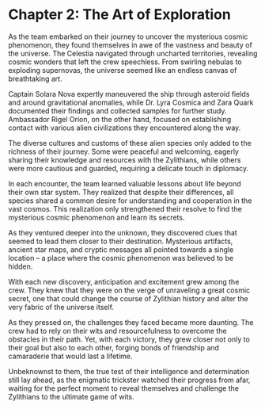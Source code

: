 # Chapter 2: The Art of Exploration

As the team embarked on their journey to uncover the mysterious cosmic phenomenon, they found themselves in awe of the vastness and beauty of the universe. The Celestia navigated through uncharted territories, revealing cosmic wonders that left the crew speechless. From swirling nebulas to exploding supernovas, the universe seemed like an endless canvas of breathtaking art.

Captain Solara Nova expertly maneuvered the ship through asteroid fields and around gravitational anomalies, while Dr. Lyra Cosmica and Zara Quark documented their findings and collected samples for further study. Ambassador Rigel Orion, on the other hand, focused on establishing contact with various alien civilizations they encountered along the way.

The diverse cultures and customs of these alien species only added to the richness of their journey. Some were peaceful and welcoming, eagerly sharing their knowledge and resources with the Zylithians, while others were more cautious and guarded, requiring a delicate touch in diplomacy.

In each encounter, the team learned valuable lessons about life beyond their own star system. They realized that despite their differences, all species shared a common desire for understanding and cooperation in the vast cosmos. This realization only strengthened their resolve to find the mysterious cosmic phenomenon and learn its secrets.

As they ventured deeper into the unknown, they discovered clues that seemed to lead them closer to their destination. Mysterious artifacts, ancient star maps, and cryptic messages all pointed towards a single location – a place where the cosmic phenomenon was believed to be hidden.

With each new discovery, anticipation and excitement grew among the crew. They knew that they were on the verge of unraveling a great cosmic secret, one that could change the course of Zylithian history and alter the very fabric of the universe itself.

As they pressed on, the challenges they faced became more daunting. The crew had to rely on their wits and resourcefulness to overcome the obstacles in their path. Yet, with each victory, they grew closer not only to their goal but also to each other, forging bonds of friendship and camaraderie that would last a lifetime.

Unbeknownst to them, the true test of their intelligence and determination still lay ahead, as the enigmatic trickster watched their progress from afar, waiting for the perfect moment to reveal themselves and challenge the Zylithians to the ultimate game of wits.
